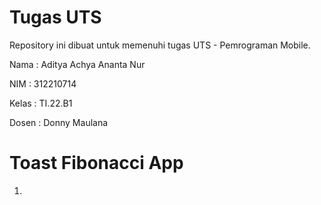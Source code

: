 # Tugas UTS 
Repository ini dibuat untuk memenuhi tugas UTS - Pemrograman Mobile.

Nama : Aditya Achya Ananta Nur

NIM : 312210714

Kelas : TI.22.B1

Dosen : Donny Maulana

# Toast Fibonacci App

1.
